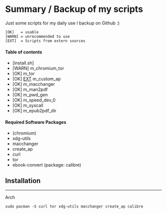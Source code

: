 # Summary / Backup of my scripts #

Just some scripts for my daily use I backup on Github :)

	[OK]   = usable
	[WARN] = unrecommended to use 
	[EXT]  = Scripts from extern sources

#### Table of contents

* [install.sh] 
* [WARN] m_chromium_tor
* [OK] m_tor
* [OK] [EXT](https://github.com/oblique/create_ap) m_custom_ap	
* [OK] m_macchanger     
* [OK] m_man2pdf	   
* [OK] m_pwd_gen	   	
* [OK] m_speed_dev_0    
* [OK] m_syscall
* [OK] m_epub2pdf_dir

#### Required Software Packages

* (chromium)
* xdg-utils
* macchanger
* create_ap
* curl
* tor
* ebook-convert (package: calibre)

## Installation
---
Arch
```
sudo pacman -S curl tor xdg-utils macchanger create_ap calibre
```
